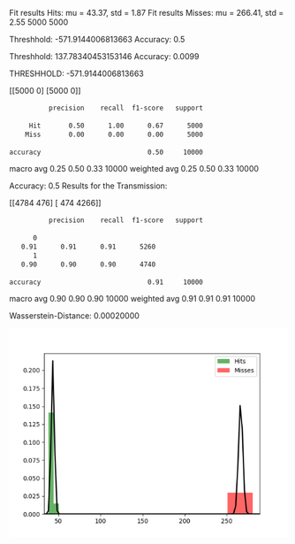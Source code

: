 Fit results Hits: mu = 43.37,  std = 1.87
Fit results Misses: mu = 266.41,  std = 2.55
5000
5000

Threshhold:  -571.9144006813663 
Accuracy:  0.5

Threshhold:  137.78340453153146 
Accuracy:  0.0099


THRESHHOLD:  -571.9144006813663

 [[5000    0]
 [5000    0]] 

              precision    recall  f1-score   support

         Hit       0.50      1.00      0.67      5000
        Miss       0.00      0.00      0.00      5000

    accuracy                           0.50     10000
   macro avg       0.25      0.50      0.33     10000
weighted avg       0.25      0.50      0.33     10000

Accuracy:  0.5
Results for the Transmission:

 [[4784  476]
 [ 474 4266]] 

              precision    recall  f1-score   support

          0
       0.91      0.91      0.91      5260
          1
       0.90      0.90      0.90      4740

    accuracy                           0.91     10000
   macro avg       0.90      0.90      0.90     10000
weighted avg       0.91      0.91      0.91     10000

Wasserstein-Distance: 0.00020000

![image](Figure_1.png)